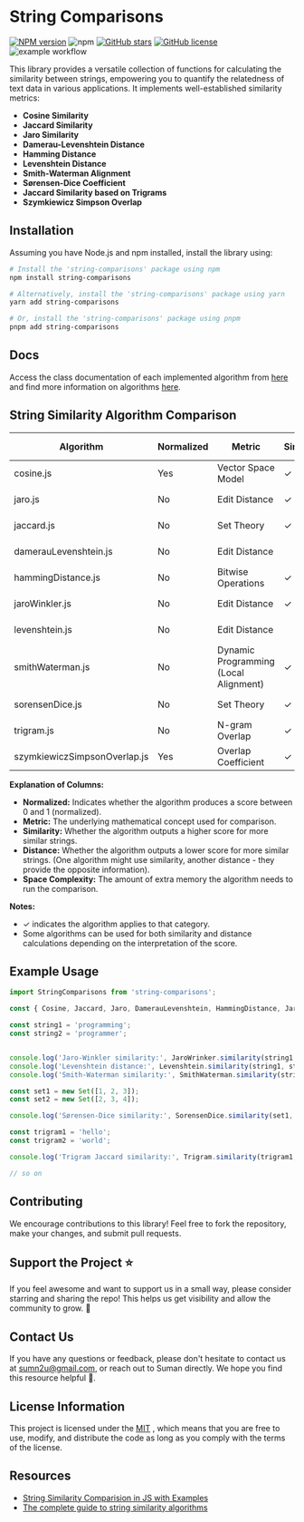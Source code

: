 # String Comparisons
<span class="badge-npmversion"><a href="https://npmjs.org/package/string-comparisons" title="View this project on NPM"><img src="https://img.shields.io/npm/v/string-comparisons.svg" alt="NPM version" /></a></span>
![npm](https://img.shields.io/npm/dm/string-comparisons)
[![GitHub stars](https://img.shields.io/github/stars/sumn2u/string-comparisons)](https://github.com/sumn2u/string-comparisons/stargazers)
[![GitHub license](https://img.shields.io/github/license/sumn2u/string-comparisons)](https://github.com/sumn2u/string-comparisons/blob/master/LICENCE)
![example workflow](https://github.com/sumn2u/string-comparisons/actions/workflows/static.yml/badge.svg
)

This library provides a versatile collection of functions for calculating the similarity between strings, empowering you to quantify the relatedness of text data in various applications. It implements well-established similarity metrics:

- **Cosine Similarity**
- **Jaccard Similarity**
- **Jaro Similarity**
- **Damerau-Levenshtein Distance**
- **Hamming Distance**
- **Levenshtein Distance**
- **Smith-Waterman Alignment**
- **Sørensen-Dice Coefficient**
- **Jaccard Similarity based on Trigrams**
- **Szymkiewicz Simpson Overlap**


## Installation

Assuming you have Node.js and npm installed, install the library using:

```bash
# Install the 'string-comparisons' package using npm
npm install string-comparisons

# Alternatively, install the 'string-comparisons' package using yarn
yarn add string-comparisons

# Or, install the 'string-comparisons' package using pnpm
pnpm add string-comparisons
```

## Docs
Access the class documentation of each implemented algorithm from [here](https://sumn2u.github.io/string-comparisons/) and find more information on algorithms [here](algorithms.md).

##  String Similarity Algorithm Comparison

| Algorithm              | Normalized | Metric                                  | Similarity | Distance | Space Complexity |
|------------------------|------------|-----------------------------------------|------------|----------|------------------|
| cosine.js              | Yes        | Vector Space Model                      | ✓          |          | O(n)             |
| jaro.js                | No         | Edit Distance                           | ✓          |          | O(min(n, m))     |
| jaccard.js             | No         | Set Theory                              | ✓          |          | O(min(n, m))     |
| damerauLevenshtein.js | No         | Edit Distance                           |            | ✓        | O(max(n, m)²)    |
| hammingDistance.js     | No         | Bitwise Operations                      | ✓          |          | O(1)             |
| jaroWinkler.js         | No         | Edit Distance                           | ✓          |          | O(min(n, m))     |
| levenshtein.js         | No         | Edit Distance                           |            | ✓        | O(max(n, m)²)    |
| smithWaterman.js       | No         | Dynamic Programming (Local Alignment)  | ✓          |          | O(n * m)         |
| sorensenDice.js        | No         | Set Theory                              | ✓          |          | O(min(n, m))     |
| trigram.js             | No         | N-gram Overlap                          | ✓          |          | O(n²)            |
| szymkiewiczSimpsonOverlap.js             | Yes         | Overlap Coefficient                          |  ✓         |          | O(min(m, n))            |

**Explanation of Columns:**

- **Normalized:** Indicates whether the algorithm produces a score between 0 and 1 (normalized).
- **Metric:** The underlying mathematical concept used for comparison.
- **Similarity:** Whether the algorithm outputs a higher score for more similar strings.
- **Distance:** Whether the algorithm outputs a lower score for more similar strings. (One algorithm might use similarity, another distance - they provide the opposite information).
- **Space Complexity:** The amount of extra memory the algorithm needs to run the comparison.

**Notes:**

- ✓ indicates the algorithm applies to that category.
- Some algorithms can be used for both similarity and distance calculations depending on the interpretation of the score.


## Example Usage


```javascript
import StringComparisons from 'string-comparisons';

const { Cosine, Jaccard, Jaro, DamerauLevenshtein, HammingDistance, JaroWrinker, Levenshtein, SmithWaterman, SorensenDice, Trigram } = StringComparisons;

const string1 = 'programming';
const string2 = 'programmer';


console.log('Jaro-Winkler similarity:', JaroWrinker.similarity(string1, string2)); // Output: ~0.9054545454545454
console.log('Levenshtein distance:', Levenshtein.similarity(string1, string2)); // Output: 3
console.log('Smith-Waterman similarity:', SmithWaterman.similarity(string1, string2)); // Output: 16

const set1 = new Set([1, 2, 3]);
const set2 = new Set([2, 3, 4]);

console.log('Sørensen-Dice similarity:', SorensenDice.similarity(set1, set2)); // Output: 0.6666666666666667

const trigram1 = 'hello';
const trigram2 = 'world';

console.log('Trigram Jaccard similarity:', Trigram.similarity(trigram1, trigram2)); // Output: 0 (no shared trigrams)

// so on
```

## Contributing

We encourage contributions to this library! Feel free to fork the repository, make your changes, and submit pull requests.

## Support the Project <a name="support-the-project"></a>⭐

If you feel awesome and want to support us in a small way, please consider starring and sharing the repo! This helps us get visibility and allow the community to grow. 🙏


## Contact Us
If you have any questions or feedback, please don't hesitate to contact us at sumn2u@gmail.com, or reach out to Suman directly. We hope you find this resource helpful 💜.


## License Information
This project is licensed under the  [MIT](./LICENSE) , which means that you are free to use, modify, and distribute the code as long as you comply with the terms of the license.

## Resources
- [String Similarity Comparision in JS with Examples](https://sumn2u.medium.com/string-similarity-comparision-in-js-with-examples-4bae35f13968)
- [The complete guide to string similarity algorithms](https://yassineelkhal.medium.com/the-complete-guide-to-string-similarity-algorithms-1290ad07c6b7)
